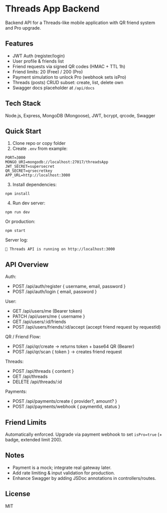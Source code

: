 # Threads App Backend

Backend API for a Threads-like mobile application with QR friend system and Pro upgrade.

## Features
- JWT Auth (register/login)
- User profile & friends list
- Friend requests via signed QR codes (HMAC + TTL 1h)
- Friend limits: 20 (Free) / 200 (Pro)
- Payment simulation to unlock Pro (webhook sets isPro)
- Threads (posts) CRUD subset: create, list, delete own
- Swagger docs placeholder at `/api/docs`

## Tech Stack
Node.js, Express, MongoDB (Mongoose), JWT, bcrypt, qrcode, Swagger

## Quick Start

1. Clone repo or copy folder
2. Create `.env` from example:
```
PORT=3000
MONGO_URI=mongodb://localhost:27017/threadsApp
JWT_SECRET=supersecret
QR_SECRET=qrsecretkey
APP_URL=http://localhost:3000
```
3. Install dependencies:
```
npm install
```
4. Run dev server:
```
npm run dev
```
Or production:
```
npm start
```

Server log:
```
🚀 Threads API is running on http://localhost:3000
```

## API Overview
Auth:
- POST /api/auth/register { username, email, password }
- POST /api/auth/login { email, password }

User:
- GET /api/users/me (Bearer token)
- PATCH /api/users/me { username }
- GET /api/users/:id/friends
- POST /api/users/friends/:id/accept (accept friend request by requestId)

QR / Friend Flow:
- POST /api/qr/create -> returns token + base64 QR (Bearer)
- POST /api/qr/scan { token } -> creates friend request

Threads:
- POST /api/threads { content }
- GET /api/threads
- DELETE /api/threads/:id

Payments:
- POST /api/payments/create { provider?, amount? }
- POST /api/payments/webhook { paymentId, status }

## Friend Limits
Automatically enforced. Upgrade via payment webhook to set `isPro=true` (+ badge, extended limit 200).

## Notes
- Payment is a mock; integrate real gateway later.
- Add rate limiting & input validation for production.
- Enhance Swagger by adding JSDoc annotations in controllers/routes.

## License
MIT
